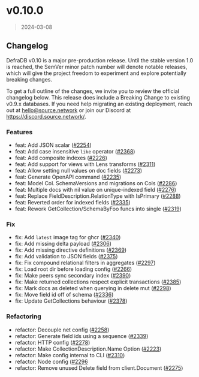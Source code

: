 # v0.10.0

> 2024-03-08

## Changelog
DefraDB v0.10 is a major pre-production release. Until the stable version 1.0 is reached, the SemVer minor patch number will denote notable releases, which will give the project freedom to experiment and explore potentially breaking changes.

To get a full outline of the changes, we invite you to review the official changelog below. This release does include a Breaking Change to existing v0.9.x databases. If you need help migrating an existing deployment, reach out at [hello@source.network](mailto:hello@source.network) or join our Discord at https://discord.source.network/.

### Features
* feat: Add JSON scalar ([#2254](https://github.com/sourcenetwork/defradb/issues/2254))
* feat: Add case insensitive `like` operator ([#2368](https://github.com/sourcenetwork/defradb/issues/2368))
* feat: Add composite indexes ([#2226](https://github.com/sourcenetwork/defradb/issues/2226))
* feat: Add support for views with Lens transforms ([#2311](https://github.com/sourcenetwork/defradb/issues/2311))
* feat: Allow setting null values on doc fields ([#2273](https://github.com/sourcenetwork/defradb/issues/2273))
* feat: Generate OpenAPI command ([#2235](https://github.com/sourcenetwork/defradb/issues/2235))
* feat: Model Col. SchemaVersions and migrations on Cols ([#2286](https://github.com/sourcenetwork/defradb/issues/2286))
* feat: Multiple docs with nil value on unique-indexed field ([#2276](https://github.com/sourcenetwork/defradb/issues/2276))
* feat: Replace FieldDescription.RelationType with IsPrimary ([#2288](https://github.com/sourcenetwork/defradb/issues/2288))
* feat: Reverted order for indexed fields ([#2335](https://github.com/sourcenetwork/defradb/issues/2335))
* feat: Rework GetCollection/SchemaByFoo funcs into single ([#2319](https://github.com/sourcenetwork/defradb/issues/2319))
### Fix
* fix: Add `latest` image tag for ghcr ([#2340](https://github.com/sourcenetwork/defradb/issues/2340))
* fix: Add missing delta payload ([#2306](https://github.com/sourcenetwork/defradb/issues/2306))
* fix: Add missing directive definitions ([#2369](https://github.com/sourcenetwork/defradb/issues/2369))
* fix: Add validation to JSON fields ([#2375](https://github.com/sourcenetwork/defradb/issues/2375))
* fix: Fix compound relational filters in aggregates ([#2297](https://github.com/sourcenetwork/defradb/issues/2297))
* fix: Load root dir before loading config ([#2266](https://github.com/sourcenetwork/defradb/issues/2266))
* fix: Make peers sync secondary index ([#2390](https://github.com/sourcenetwork/defradb/issues/2390))
* fix: Make returned collections respect explicit transactions ([#2385](https://github.com/sourcenetwork/defradb/issues/2385))
* fix: Mark docs as deleted when querying in delete mut ([#2298](https://github.com/sourcenetwork/defradb/issues/2298))
* fix: Move field id off of schema ([#2336](https://github.com/sourcenetwork/defradb/issues/2336))
* fix: Update GetCollections behaviour ([#2378](https://github.com/sourcenetwork/defradb/issues/2378))
### Refactoring
* refactor: Decouple net config ([#2258](https://github.com/sourcenetwork/defradb/issues/2258))
* refactor: Generate field ids using a sequence ([#2339](https://github.com/sourcenetwork/defradb/issues/2339))
* refactor: HTTP config ([#2278](https://github.com/sourcenetwork/defradb/issues/2278))
* refactor: Make CollectionDescription.Name Option ([#2223](https://github.com/sourcenetwork/defradb/issues/2223))
* refactor: Make config internal to CLI ([#2310](https://github.com/sourcenetwork/defradb/issues/2310))
* refactor: Node config ([#2296](https://github.com/sourcenetwork/defradb/issues/2296)
* refactor: Remove unused Delete field from client.Document ([#2275](https://github.com/sourcenetwork/defradb/issues/2275))

